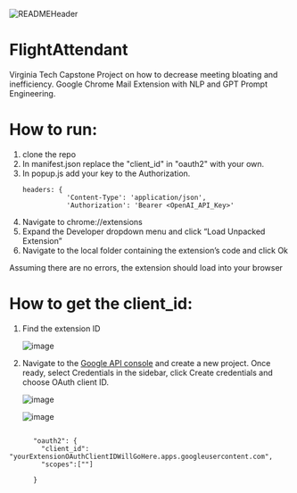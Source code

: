 ![READMEHeader](https://github.com/Willlmcc/FlightAttendant/assets/96445211/74c3ef13-08ea-49c0-b3e1-3d14cee7e4af)

# FlightAttendant
Virginia Tech Capstone Project on how to decrease meeting bloating and inefficiency. Google Chrome Mail Extension with NLP and GPT Prompt Engineering.

# How to run:
1) clone the repo
2) In manifest.json replace the "client_id" in "oauth2" with your own.
3) In popup.js add your key to the Authorization.
   ```
   headers: {
              'Content-Type': 'application/json',
              'Authorization': 'Bearer <OpenAI_API_Key>'
   ```
4) Navigate to chrome://extensions
5) Expand the Developer dropdown menu and click “Load Unpacked Extension”
6) Navigate to the local folder containing the extension’s code and click Ok

Assuming there are no errors, the extension should load into your browser

# How to get the client_id:
1) Find the extension ID 
   
    ![image](https://github.com/Willlmcc/FlightAttendant/assets/134977591/17c6b539-17ca-4db1-bbf8-3779d4de70c0)

2) Navigate to the [Google API console](https://console.developers.google.com/apis) and create a new project. Once ready, select Credentials in the sidebar, click Create credentials and choose OAuth client ID.

    ![image](https://github.com/Willlmcc/FlightAttendant/assets/134977591/e5d103b7-5aea-4929-b33d-4ea1971886dd)

    ![image](https://github.com/Willlmcc/FlightAttendant/assets/134977591/6d4c4a33-5e69-4013-a864-af2180723335)

    
```
      
      "oauth2": {
        "client_id": "yourExtensionOAuthClientIDWillGoHere.apps.googleusercontent.com",
        "scopes":[""]
     
      }
```









